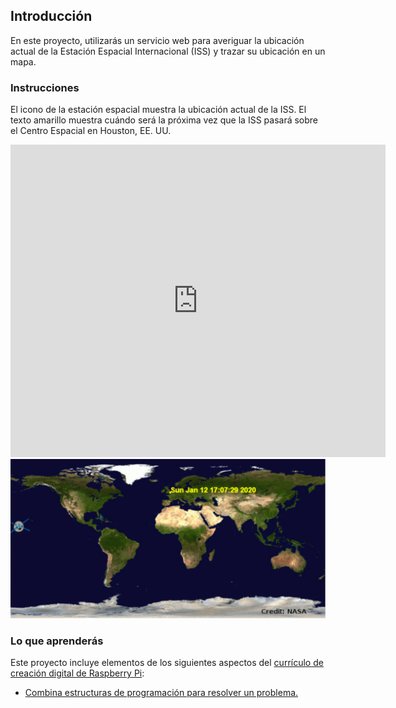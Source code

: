 ## Introducción

En este proyecto, utilizarás un servicio web para averiguar la ubicación actual de la Estación Espacial Internacional (ISS) y trazar su ubicación en un mapa.

### Instrucciones

El icono de la estación espacial muestra la ubicación actual de la ISS. El texto amarillo muestra cuándo será la próxima vez que la ISS pasará sobre el Centro Espacial en Houston, EE. UU.

<div class="trinket">
  <iframe src="https://trinket.io/embed/python/b95851338c?outputOnly=true&start=result" width="600" height="500" frameborder="0" marginwidth="0" marginheight="0" allowfullscreen>
  </iframe>
  <img src="images/iss-final.png">
</div>

### Lo que aprenderás

Este proyecto incluye elementos de los siguientes aspectos del [currículo de creación digital de Raspberry Pi](http://rpf.io/curriculum):

+ [Combina estructuras de programación para resolver un problema.](https://www.raspberrypi.org/curriculum/programming/builder)